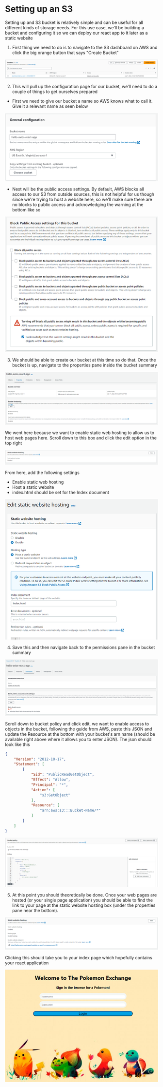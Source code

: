 # Setting up an S3

Setting up and S3 bucket is relatively simple and can be useful for all different kinds of storage needs. For this use case, we'll be building a bucket and configuring it so we can deploy our react app to it later as a static website

1. First thing we need to do is to navigate to the S3 dashboard on AWS and click the big orange button that says "Create Bucket"

![](./Assets/s3-1.png)

2. This will pull up the configuration page for our bucket, we'll need to do a couple of things to get ourselves prepared

- First we need to give our bucket a name so AWS knows what to call it. Give it a relevant name as seen below

![](./Assets/s3-2.png)

- Next will be the public access settings. By default, AWS blocks all access to our S3 from outside sources, this is not helpful for us though since we're trying to host a website here, so we'll make sure there are no blocks to public access and acknowledging the warning at the bottom like so

![](./Assets/s3-3.png)

3. We should be able to create our bucket at this time so do that. Once the bucket is up, navigate to the properties pane inside the bucket summary

![](./Assets/s3-4.png)

We went here because we want to enable static web hosting to allow us to host web pages here. Scroll down to this box and click the edit option in the top right 

![](./Assets/s3-5.png)

From here, add the following settings 
- Enable static web hosting
- Host a static website
- index.html should be set for the Index document

![](./Assets/s3-6.png)

4. Save this and then navigate back to the permissions pane in the bucket summary

![](./Assets/s3-7.png)

Scroll down to bucket policy and click edit, we want to enable access to objects in the bucket, following the guide from AWS, paste this JSON and update the Resource at the bottom with your bucket's arn name (should be available right above where it allows you to enter JSON). The json should look like this 

```JSON
{
    "Version": "2012-10-17",
    "Statement": [
        {
            "Sid": "PublicReadGetObject",
            "Effect": "Allow",
            "Principal": "*",
            "Action": [
                "s3:GetObject"
            ],
            "Resource": [
                "arn:aws:s3:::Bucket-Name/*"
            ]
        }
    ]
}
```

![](./Assets/s3-8.png)

5. At this point you should theoretically be done. Once your web pages are hosted (or your single page application) you should be able to find the link to your page at the static website hosting box (under the properties pane near the bottom).

![](./Assets/s3-9.png)

Clicking this should take you to your index page which hopefully contains your react application

![](./Assets/s3-10.png)